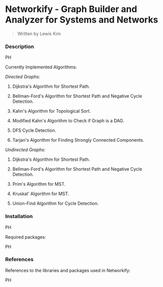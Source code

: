 # Networkify - Graph Builder and Analyzer for Systems and Networks
> Written by Lewis Kim

### Description

PH


Currently Implemented Algorithms:

_Directed Graphs:_

1) Dijkstra's Algorithm for Shortest Path.

2) Bellman-Ford's Algorithm for Shortest Path and Negative Cycle Detection.

3) Kahn's Algorithm for Topological Sort.

4) Modified Kahn's Algorithm to Check if Graph is a DAG.

5) DFS Cycle Detection.

6) Tarjan's Algorithm for Finding Strongly Connected Components.

_Undirected Graphs:_

1) Dijkstra's Algorithm for Shortest Path.

2) Bellman-Ford's Algorithm for Shortest Path and Negative Cycle Detection.

3) Prim's Algorithm for MST.

4) Kruskal' Algorithm for MST.

5) Union-Find Algorithm for Cycle Detection.

### Installation

PH

Required packages:

PH

### References

References to the libraries and packages used in Networkify:

PH
